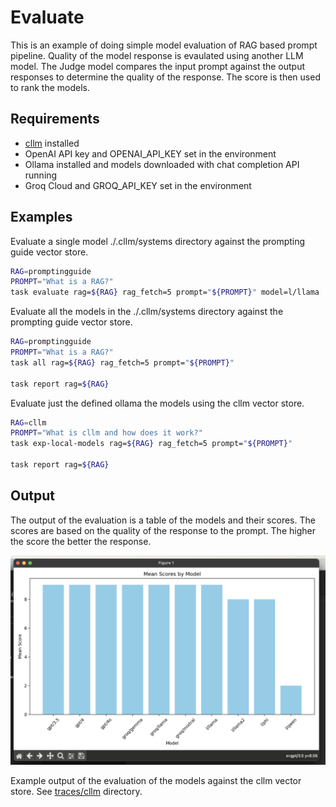 # Evaluate

This is an example of doing simple model evaluation of RAG based prompt pipeline. Quality of the model response is evaulated using another LLM model. The Judge model compares the input prompt against the output responses to determine the quality of the response. The score is then used to rank the models.

## Requirements

- [cllm](https://github.com/o3-cloud/cllm) installed
- OpenAI API key and OPENAI_API_KEY set in the environment
- Ollama installed and models downloaded with chat completion API running
- Groq Cloud and GROQ_API_KEY set in the environment

## Examples

Evaluate a single model ./.cllm/systems directory against the prompting guide vector store.

```bash
RAG=promptingguide
PROMPT="What is a RAG?"
task evaluate rag=${RAG} rag_fetch=5 prompt="${PROMPT}" model=l/llama
```

Evaluate all the models in the ./.cllm/systems directory against the prompting guide vector store.

```bash
RAG=promptingguide
PROMPT="What is a RAG?"
task all rag=${RAG} rag_fetch=5 prompt="${PROMPT}"

task report rag=${RAG}

```

Evaluate just the defined ollama the models using the cllm vector store.


```bash
RAG=cllm
PROMPT="What is cllm and how does it work?"
task exp-local-models rag=${RAG} rag_fetch=5 prompt="${PROMPT}"

task report rag=${RAG}
```

## Output

The output of the evaluation is a table of the models and their scores. The scores are based on the quality of the response to the prompt. The higher the score the better the response.

![Prompting Guide Eval Chart](images/promptingguide-chart.png)

Example output of the evaluation of the models against the cllm vector store. See [traces/cllm](traces/cllm) directory.